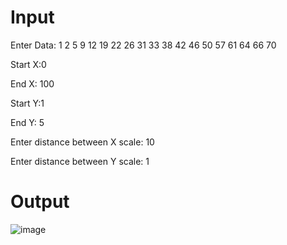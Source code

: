 # Input
Enter Data: 1 2 5 9 12 19 22 26 31 33 38 42 46 50 57 61 64 66 70

Start X:0

End X: 100

Start Y:1

End Y: 5

Enter distance between X scale: 10

Enter distance between Y scale: 1

# Output
![image](https://user-images.githubusercontent.com/111183680/199175559-f03454fe-bf69-40a6-90dc-d791af47b5e8.png)
